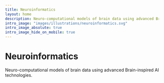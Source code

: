 ```yaml
---
title: Neuroinformatics
layout: home
description: Neuro-computational models of brain data using advanced Brain-inspired AI technologies.
intro_image: "images/illustrations/neuroinformatics.svg"
intro_image_absolute: true
intro_image_hide_on_mobile: true
---
```


# Neuroinformatics

Neuro-computational models of brain data using advanced Brain-inspired AI technologies.
